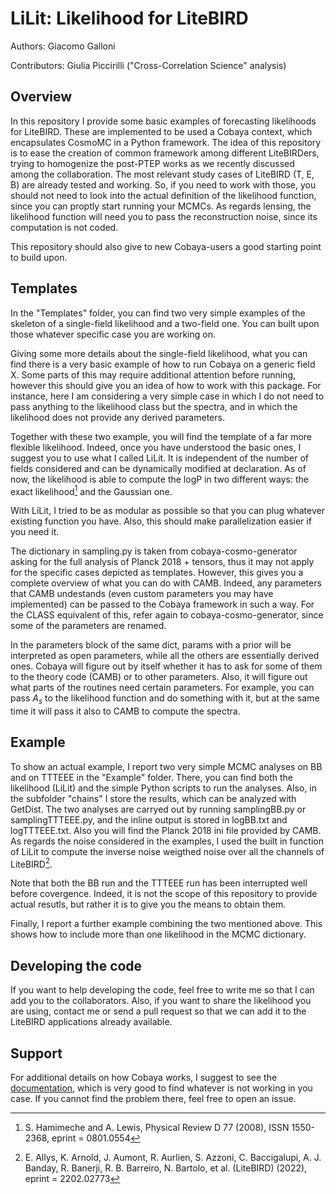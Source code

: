 LiLit: Likelihood for LiteBIRD
==============================

Authors: Giacomo Galloni

Contributors: Giulia Piccirilli ("Cross-Correlation Science" analysis)

Overview
--------
In this repository I provide some basic examples of forecasting likelihoods for LiteBIRD. These are implemented to be used a Cobaya context, which encapsulates CosmoMC in a Python framework. The idea of this repository is to ease the creation of common framework among different  LiteBIRDers, trying to homogenize the post-PTEP works as we recently discussed among the collaboration. The most relevant study cases of LiteBIRD (T, E, B) are already tested and working. So, if you need to work with those, you should not need to look into the actual definition of the likelihood function, since you can proptly start running your MCMCs. As regards lensing, the likelihood function will need you to pass the reconstruction noise, since its computation is not coded.

This repository should also give to new Cobaya-users a good starting point to build upon. 

Templates
---------

In the "Templates" folder, you can find two very simple examples of the skeleton of a single-field likelihood and a two-field one. You can built upon those whatever specific case you are working on. 

Giving some more details about the single-field likelihood, what you can find there is a very basic example of how to run Cobaya on a generic field X. Some parts of this may require additional attention before running, however this should give you an idea of how to work with this package. For instance, here I am considering a very simple case in which I do not need to pass anything to the likelihood class but the spectra, and in which the likelihood does not provide any derived parameters.

Together with these two example, you will find the template of a far more flexible likelihood. Indeed, once you have understood the basic ones, I suggest you to use what I called LiLit. It is independent of the number of fields considered and can be dynamically modified at declaration. As of now, the likelihood is able to compute the logP in two different ways: the exact likelihood[^1] and the Gaussian one.

With LiLit, I tried to be as modular as possible so that you can plug whatever existing function you have. Also, this should make parallelization easier if you need it.

The dictionary in sampling.py is taken from cobaya-cosmo-generator asking for the full analysis of Planck 2018 + tensors, thus it may not apply for the specific cases depicted as templates. However, this gives you a complete overview of what you can do with CAMB. Indeed, any parameters that CAMB undestands (even custom parameters you may have implemented) can be passed to the Cobaya framework in such a way. For the CLASS equivalent of this, refer again to cobaya-cosmo-generator, since some of the parameters are renamed.

In the parameters block of the same dict, params with a prior will be interpreted as open parameters, while all the others are essentially derived ones. Cobaya will figure out by itself whether it has to ask for some of them to the theory code (CAMB) or to other parameters. Also, it will figure out what parts of the routines need certain parameters. For example, you can pass $A_s$ to the likelihood function and do something with it, but at the same time it will pass it also to CAMB to compute the spectra.

[^1]: S. Hamimeche and A. Lewis, Physical Review D 77 (2008), ISSN 1550-2368, eprint = 0801.0554

Example
-------

To show an actual example, I report two very simple MCMC analyses on BB and on TTTEEE in the "Example" folder. There, you can find both the likelihood (LiLit) and the simple Python scripts to run the analyses. Also, in the subfolder "chains" I store the results, which can be analyzed with GetDist. The two analyses are carryed out by running samplingBB.py or samplingTTTEEE.py, and the inline output is stored in logBB.txt and logTTTEEE.txt. Also you will find the Planck 2018 ini file provided by CAMB. As regards the noise considered in the examples, I used the built in function of LiLit to compute the inverse noise weigthed noise over all the channels of LiteBIRD[^2].

Note that both the BB run and the TTTEEE run has been interrupted well before covergence. Indeed, it is not the scope of this repository to provide actual resutls, but rather it is to give you the means to obtain them.

Finally, I report a further example combining the two mentioned above. This shows how to include more than one likelihood in the MCMC dictionary.

[^2]: E. Allys, K. Arnold, J. Aumont, R. Aurlien, S. Azzoni, C. Baccigalupi, A. J. Banday, R. Banerji, R. B. Barreiro, N. Bartolo, et al. (LiteBIRD) (2022), eprint = 2202.02773

Developing the code
-------------------

If you want to help developing the code, feel free to write me so that I can add you to the collaborators. Also, if you want to share the likelihood you are using, contact me or send a pull request so that we can add it to the LiteBIRD applications already available.

Support
-------

For additional details on how Cobaya works, I suggest to see the [documentation](https://cobaya.readthedocs.io/en/latest/), which is very good to find whatever is not working in you case. If you cannot find the problem there, feel free to open an issue.
